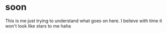 # soon
This is me just trying to understand what goes on here. I believe with time it won't look like stars to me haha
